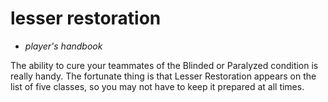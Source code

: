 # <blue>lesser restoration</blue>

- *player's handbook*

The ability to cure your teammates of the Blinded or Paralyzed condition is really handy. The fortunate thing is that Lesser Restoration appears on the list of five classes, so you may not have to keep it prepared at all times.
